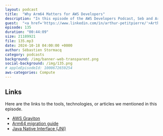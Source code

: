 ```yaml
---
layout: podcast
title:  "Why Arm64 Matters for AWS Developers"
description: "In this episode of the AWS Developers Podcast, Seb and Arthur discuss the Graviton processors and the Arm64 architecture. They explore the evolution of AWS's custom hardware, the benefits of adopting Arm architecture for AWS and developers, and the ease of porting applications to Arm64. The conversation also covers the challenges faced during migration, strategies for performance optimization, and the future of Graviton in AWS."
guest:  "<a href='https://www.linkedin.com/in/arthur-petitpierre/'>Arthur PetitPierre</a>, Solution Architect, AWS"
episode: 135
duration: "00:44:09" 
size: 21189921
file: 135.mp3	
date: 2024-10-18 04:00:00 +0000
author: Sébastien Stormacq
category: podcasts
background: /img/banner-web-transparent.png
social-background: /img/135.png
# appleEpisodeId: 1000672659254
aws-categories: Compute
---
```


## Links

Here are the links to the tools, technologies, or articles we mentioned in this episode.

- [AWS Graviton](https://aws.amazon.com/ec2/graviton/)
- [Arm64 migration guide](https://github.com/aws/aws-graviton-getting-started/blob/main/transition-guide.md)
- [Java Native Interface (JNI)](https://en.wikipedia.org/wiki/Java_Native_Interface)